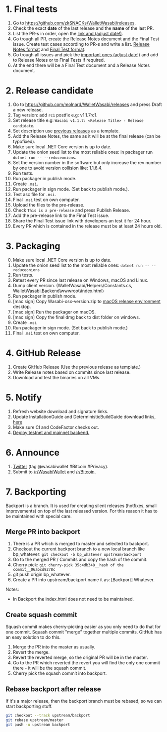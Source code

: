 # 1. Final tests

1. Go to https://github.com/zkSNACKs/WalletWasabi/releases.
2. Check the exact **date** of the last release and the **name** of the last PR.
3. List the PR-s in order, open the [link and (adjust date!)](https://github.com/zkSNACKs/WalletWasabi/pulls?q=is%3Apr+merged%3A%3E%3D2019-07-07+sort%3Aupdated-asc).
4. Go trough all PR, create the Release Notes document and the Final Test issue. Create test cases according to PR-s and write a list. [Release Notes format](https://github.com/zkSNACKs/WalletWasabi/releases/tag/v1.1.6) and [Final Test format](https://github.com/zkSNACKs/WalletWasabi/issues/2227).
5. Go trough all issues and pick the [important ones (adjust date!)](https://github.com/zkSNACKs/WalletWasabi/issues?utf8=%E2%9C%93&q=is%3Aissue+closed%3A%3E%3D2019-07-07+sort%3Aupdated-asc+) and add to Release Notes or to Final Tests if required.
6. At the end there will be a Final Test document and a Release Notes document.

# 2. Release candidate

1. Go to https://github.com/molnard/WalletWasabi/releases and press Draft a new release.
2. Tag version: add `rc1` postfix e.g: v1.1.7rc1.
3. Set release title e.g: `Wasabi v1.1.7: <Release Title> - Release candidate`.
4. Set description use [previous releases](https://github.com/molnard/WalletWasabi/releases) as a template.
5. Add the Release Notes, the same as it will be at the final release (can be typofixed).
6. Make sure local .NET Core version is up to date.
7. Update the onion seed list to the most reliable ones: in packager run `dotnet run -- --reduceonions`.
8. Set the version number in the software but only increase the rev number by one to avoid version collision like: 1.1.6.4.
9. Run tests.
10. Run packager in publish mode.
11. Create `.msi`.
12. Run packager in sign mode. (Set back to publish mode.).
13. Test asc file for `.msi`.
14. Final `.msi` test on own computer.
15. Upload the files to the pre-release.
16. Check `This is a pre-release` and press Publish Release.
17. Add the pre-release link to the Final Test issue.
18. Share the Final Test issue link with developers an test it for 24 hour.
19. Every PR which is contained in the release must be at least 24 hours old.

# 3. Packaging

0. Make sure local .NET Core version is up to date.
1. Update the onion seed list to the most reliable ones: `dotnet run -- --reduceonions`
2. Run tests.
3. Retest every PR since last release on Windows, macOS and Linux.
4. Dump client version. (WalletWasabi/Helpers/Constants.cs, WalletWasabi.Backend\wwwroot\index.html)
5. Run packager in publish mode.
6. [mac sign] Copy Wasabi-osx-version.zip to [macOS release environment](https://github.com/zkSNACKs/WalletWasabi/blob/master/WalletWasabi.Documentation/Guides/MacOsSigning.md) desktop.
7. [mac sign] Run the packager on macOS.
8. [mac sign] Copy the final dmg back to dist folder on windows.
9. Create `.msi`
10. Run packager in sign mode. (Set back to publish mode.)
11. Final `.msi` test on own computer.

# 4. GitHub Release

1. Create GitHub Release (Use the previous release as template.)
2. Write Release notes based on commits since last release.
3. Download and test the binaries on all VMs.

# 5. Notify

1. Refresh website download and signature links.
2. Update InstallationGuide and DeterministicBuildGuide download links, [here](https://github.com/zkSNACKs/WasabiDoc/blob/master/docs/.vuepress/variables.js)
3. Make sure CI and CodeFactor checks out.
4. [Deploy testnet and mainnet backend.](https://github.com/zkSNACKs/WalletWasabi/blob/master/WalletWasabi.Documentation/BackendDeployment.md#update)

# 6. Announce

1. [Twitter](https://twitter.com) (tag @wasabiwallet #Bitcoin #Privacy).
2. Submit to [/r/WasabiWallet](https://old.reddit.com/r/WasabiWallet/) and [/r/Bitcoin](https://old.reddit.com/r/Bitcoin/).

# 7. Backporting

Backport is a branch. It is used for creating silent releases (hotfixes, small improvements) on top of the last released version. For this reason it has to be maintained with special care.

## Merge PR into backport

1. There is a PR which is merged to master and selected to backport.
2. Checkout the current backport branch to a new local branch like bp_whatever: `git checkout -b bp_whatever upstream/backport`
3. Go to the merged PR / Commits and copy the hash of the commit.
4. Cherry pick: 
`git cherry-pick 35c4db348__hash of the commit__06abcd9278c`
5. git push origin bp_whatever.
6. Create a PR into upstream/backport name it as: [Backport] Whatever.

Notes:
- In Backport the index.html does not need to be maintained.

## Create squash commit
Squash commit makes cherry-picking easier as you only need to do that for one commit. Squash commit "merge" together multiple commits. GitHub has an easy solution to do this.

1. Merge the PR into the master as usually.
2. Revert the merge.
3. Revert the reverted merge, so the original PR will be in the master.
4. Go to the PR which reverted the revert you will find the only one commit there - it will be the squash commit.
5. Cherry pick the squash commit into backport.

## Rebase backport after release

If it's a major release, then the backport branch must be rebased, so we can start backporting stuff.

```sh
git checkout --track upstream/backport
git rebase upstream/master
git push -u upstream backport
```

